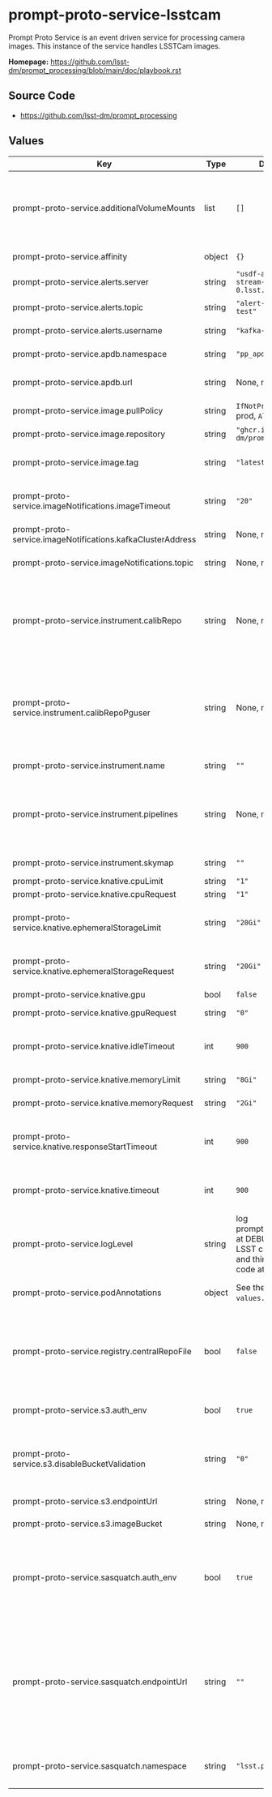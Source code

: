 # prompt-proto-service-lsstcam

Prompt Proto Service is an event driven service for processing camera images. This instance of the service handles LSSTCam images.

**Homepage:** <https://github.com/lsst-dm/prompt_processing/blob/main/doc/playbook.rst>

## Source Code

* <https://github.com/lsst-dm/prompt_processing>

## Values

| Key | Type | Default | Description |
|-----|------|---------|-------------|
| prompt-proto-service.additionalVolumeMounts | list | `[]` | Kubernetes YAML configs for extra container volume(s). Any volumes required by other config options are automatically handled by the Helm chart. |
| prompt-proto-service.affinity | object | `{}` | Affinity rules for the prompt processing pods |
| prompt-proto-service.alerts.server | string | `"usdf-alert-stream-dev-broker-0.lsst.cloud:9094"` | Server address for the alert stream |
| prompt-proto-service.alerts.topic | string | `"alert-stream-test"` | Topic name where alerts will be sent |
| prompt-proto-service.alerts.username | string | `"kafka-admin"` | Username for sending alerts to the alert stream |
| prompt-proto-service.apdb.namespace | string | `"pp_apdb_lsstcam"` | Database namespace for the APDB |
| prompt-proto-service.apdb.url | string | None, must be set | URL to the APDB, in any form recognized by SQLAlchemy |
| prompt-proto-service.image.pullPolicy | string | `IfNotPresent` in prod, `Always` in dev | Pull policy for the PP image |
| prompt-proto-service.image.repository | string | `"ghcr.io/lsst-dm/prompt-service"` | Image to use in the PP deployment |
| prompt-proto-service.image.tag | string | `"latest"` | Overrides the image tag whose default is the chart appVersion. |
| prompt-proto-service.imageNotifications.imageTimeout | string | `"20"` | Timeout to wait after expected script completion for raw image arrival (seconds). |
| prompt-proto-service.imageNotifications.kafkaClusterAddress | string | None, must be set | Hostname and port of the Kafka provider |
| prompt-proto-service.imageNotifications.topic | string | None, must be set | Topic where raw image arrival notifications appear |
| prompt-proto-service.instrument.calibRepo | string | None, must be set | URI to the shared repo used for calibrations, templates, and pipeline outputs. If `registry.centralRepoFile` is set, this URI points to a local redirect instead of the central repo itself. |
| prompt-proto-service.instrument.calibRepoPguser | string | None, must be set | Postgres username to access the shared butler repo for calibrations, templates, and pipeline outputs. If `registry.centralRepoFile` is set, a local redirect is used and its config may override this config. |
| prompt-proto-service.instrument.name | string | `""` | The "short" name of the instrument |
| prompt-proto-service.instrument.pipelines | string | None, must be set | Machine-readable string describing which pipeline(s) should be run for which visits. Notation is complex and still in flux; see [the source code](https://github.com/lsst-dm/prompt_processing/blob/main/python/activator/config.py) for examples. |
| prompt-proto-service.instrument.skymap | string | `""` | Skymap to use with the instrument |
| prompt-proto-service.knative.cpuLimit | string | `"1"` | The maximum cpu cores. |
| prompt-proto-service.knative.cpuRequest | string | `"1"` | The cpu cores requested. |
| prompt-proto-service.knative.ephemeralStorageLimit | string | `"20Gi"` | The maximum storage space allowed for each container (mostly local Butler). |
| prompt-proto-service.knative.ephemeralStorageRequest | string | `"20Gi"` | The storage space reserved for each container (mostly local Butler). |
| prompt-proto-service.knative.gpu | bool | `false` | GPUs enabled. |
| prompt-proto-service.knative.gpuRequest | string | `"0"` | The number of GPUs to request. |
| prompt-proto-service.knative.idleTimeout | int | `900` | Maximum time that a container can send nothing to the fanout service (seconds). |
| prompt-proto-service.knative.memoryLimit | string | `"8Gi"` | The maximum memory limit. |
| prompt-proto-service.knative.memoryRequest | string | `"2Gi"` | The minimum memory to request. |
| prompt-proto-service.knative.responseStartTimeout | int | `900` | Maximum time that a container can send nothing to the fanout service after initial submission (seconds). |
| prompt-proto-service.knative.timeout | int | `900` | Maximum time that a container can respond to a next_visit request (seconds). |
| prompt-proto-service.logLevel | string | log prompt_processing at DEBUG, other LSST code at INFO, and third-party code at WARNING. | Requested logging levels in the format of [Middleware's \-\-log-level argument](https://pipelines.lsst.io/v/daily/modules/lsst.daf.butler/scripts/butler.html#cmdoption-butler-log-level). |
| prompt-proto-service.podAnnotations | object | See the `values.yaml` file. | Annotations for the prompt-proto-service pod |
| prompt-proto-service.registry.centralRepoFile | bool | `false` | If set, this application's Vault secret must contain a `central_repo_file` key containing a remote Butler configuration, and `instrument.calibRepo` is the local path where this file is mounted. |
| prompt-proto-service.s3.auth_env | bool | `true` | If set, get S3 credentials from this application's Vault secret. |
| prompt-proto-service.s3.disableBucketValidation | string | `"0"` | Set this to disable validation of S3 bucket names, allowing Ceph multi-tenant colon-separated names to be used. |
| prompt-proto-service.s3.endpointUrl | string | None, must be set | S3 endpoint containing `imageBucket` |
| prompt-proto-service.s3.imageBucket | string | None, must be set | Bucket containing the incoming raw images |
| prompt-proto-service.sasquatch.auth_env | bool | `true` | If set, this application's Vault secret must contain a `sasquatch_token` key containing the authentication token for `sasquatch.endpointUrl`. Leave unset to attempt anonymous access. |
| prompt-proto-service.sasquatch.endpointUrl | string | `""` | Url of the Sasquatch proxy server to upload metrics to. Leave blank to disable upload. This is a preliminary implementation of Sasquatch support, and this parameter may be deprecated if we instead support `SasquatchDatastore` in the future. |
| prompt-proto-service.sasquatch.namespace | string | `"lsst.prompt"` | Namespace in the Sasquatch system with which to associate metrics. |

